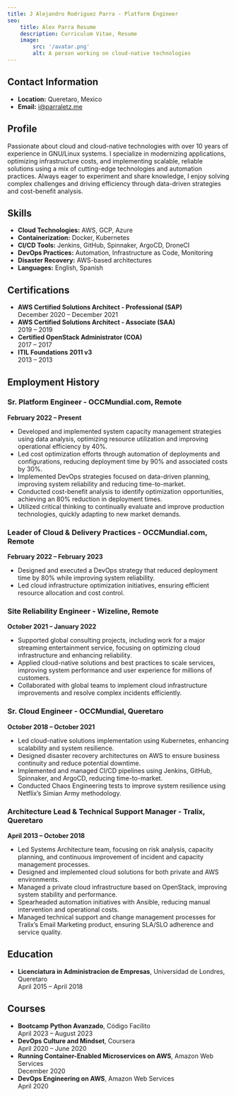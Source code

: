 ```yaml
---
title: J Alejandro Rodriguez Parra - Platform Engineer
seo:
    title: Alex Parra Resume
    description: Curriculum Vitae, Resume
    image:
        src: '/avatar.png'
        alt: A person working on cloud-native technologies
---
```


## Contact Information
- **Location:** Queretaro, Mexico
- **Email:** i@parraletz.me

## Profile
Passionate about cloud and cloud-native technologies with over 10 years of experience in GNU/Linux systems. I specialize in modernizing applications, optimizing infrastructure costs, and implementing scalable, reliable solutions using a mix of cutting-edge technologies and automation practices. Always eager to experiment and share knowledge, I enjoy solving complex challenges and driving efficiency through data-driven strategies and cost-benefit analysis.

## Skills
- **Cloud Technologies:** AWS, GCP, Azure
- **Containerization:** Docker, Kubernetes
- **CI/CD Tools:** Jenkins, GitHub, Spinnaker, ArgoCD, DroneCI
- **DevOps Practices:** Automation, Infrastructure as Code, Monitoring
- **Disaster Recovery:** AWS-based architectures
- **Languages:** English, Spanish

## Certifications
- **AWS Certified Solutions Architect - Professional (SAP)**  
  December 2020 – December 2021
- **AWS Certified Solutions Architect - Associate (SAA)**  
  2019 – 2019
- **Certified OpenStack Administrator (COA)**  
  2017 – 2017
- **ITIL Foundations 2011 v3**  
  2013 – 2013

## Employment History

### Sr. Platform Engineer - OCCMundial.com, Remote  
**February 2022 – Present**

- Developed and implemented system capacity management strategies using data analysis, optimizing resource utilization and improving operational efficiency by 40%.
- Led cost optimization efforts through automation of deployments and configurations, reducing deployment time by 90% and associated costs by 30%.
- Implemented DevOps strategies focused on data-driven planning, improving system reliability and reducing time-to-market.
- Conducted cost-benefit analysis to identify optimization opportunities, achieving an 80% reduction in deployment times.
- Utilized critical thinking to continually evaluate and improve production technologies, quickly adapting to new market demands.

### Leader of Cloud & Delivery Practices - OCCMundial.com, Remote  
**February 2022 – February 2023**

- Designed and executed a DevOps strategy that reduced deployment time by 80% while improving system reliability.
- Led cloud infrastructure optimization initiatives, ensuring efficient resource allocation and cost control.

### Site Reliability Engineer - Wizeline, Remote  
**October 2021 – January 2022**

- Supported global consulting projects, including work for a major streaming entertainment service, focusing on optimizing cloud infrastructure and enhancing reliability.
- Applied cloud-native solutions and best practices to scale services, improving system performance and user experience for millions of customers.
- Collaborated with global teams to implement cloud infrastructure improvements and resolve complex incidents efficiently.

### Sr. Cloud Engineer - OCCMundial, Queretaro  
**October 2018 – October 2021**

- Led cloud-native solutions implementation using Kubernetes, enhancing scalability and system resilience.
- Designed disaster recovery architectures on AWS to ensure business continuity and reduce potential downtime.
- Implemented and managed CI/CD pipelines using Jenkins, GitHub, Spinnaker, and ArgoCD, reducing time-to-market.
- Conducted Chaos Engineering tests to improve system resilience using Netflix’s Simian Army methodology.

### Architecture Lead & Technical Support Manager - Tralix, Queretaro  
**April 2013 – October 2018**

- Led Systems Architecture team, focusing on risk analysis, capacity planning, and continuous improvement of incident and capacity management processes.
- Designed and implemented cloud solutions for both private and AWS environments.
- Managed a private cloud infrastructure based on OpenStack, improving system stability and performance.
- Spearheaded automation initiatives with Ansible, reducing manual intervention and operational costs.
- Managed technical support and change management processes for Tralix’s Email Marketing product, ensuring SLA/SLO adherence and service quality.

## Education
- **Licenciatura in Administracion de Empresas**, Universidad de Londres, Queretaro  
  April 2015 – April 2018

## Courses
- **Bootcamp Python Avanzado**, Código Facilito  
  April 2023 – August 2023
- **DevOps Culture and Mindset**, Coursera  
  April 2020 – June 2020
- **Running Container-Enabled Microservices on AWS**, Amazon Web Services  
  December 2020
- **DevOps Engineering on AWS**, Amazon Web Services  
  April 2020